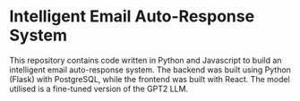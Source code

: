 # Intelligent Email Auto-Response System

This repository contains code written in Python and Javascript to build an intelligent email auto-response system. The backend was built using Python (Flask) with PostgreSQL, while the frontend was built with React.
The model utilised is a fine-tuned version of the GPT2 LLM.
